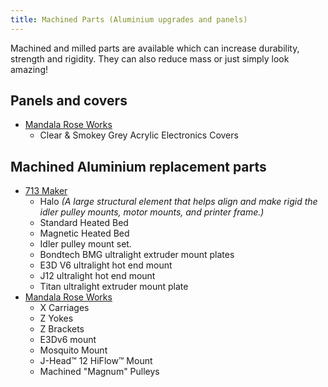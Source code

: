 ```yaml
---
title: Machined Parts (Aluminium upgrades and panels)
--- 
```


Machined and milled parts are available which can increase durability, strength and rigidity. They can also reduce mass or just simply look amazing!

## Panels and covers
 
  * [Mandala Rose Works](http://www.mandalaroseworks.com/product/railcore_parts)
    * Clear & Smokey Grey Acrylic Electronics Covers

## Machined Aluminium replacement parts

  * [713 Maker](https://713maker.com/railcore-ii-300zl)
    * Halo *(A large structural element that helps align and make rigid the idler pulley mounts, motor mounts, and printer frame.)*
    * Standard Heated Bed
    * Magnetic Heated Bed
    * Idler pulley mount set.
    * Bondtech BMG ultralight extruder mount plates
    * E3D V6 ultralight hot end mount
    * J12 ultralight hot end mount
    * Titan ultralight extruder mount plate
  * [Mandala Rose Works](http://www.mandalaroseworks.com/product/railcore_parts)
    * X Carriages
    * Z Yokes
    * Z Brackets
    * E3Dv6 mount
    * Mosquito Mount
    * J-Head™ 12 HiFlow™ Mount
    * Machined "Magnum" Pulleys
    
